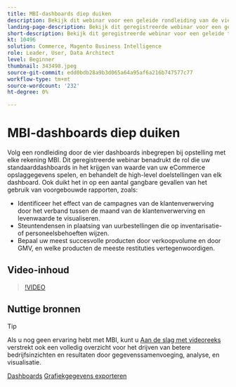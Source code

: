 ```yaml
---
title: MBI-dashboards diep duiken
description: Bekijk dit webinar voor een geleide rondleiding van de vier dashboards inbegrepen bij opstelling met elke rekening MBI.
landing-page-description: Bekijk dit geregistreerde webinar voor een geleide tour van de vier dashboards inbegrepen bij opstelling met elke rekening MBI.
short-description: Bekijk dit geregistreerde webinar voor een geleide tour van de vier dashboards inbegrepen bij opstelling met elke rekening MBI.
kt: 10496
solution: Commerce, Magento Business Intelligence
role: Leader, User, Data Architect
level: Beginner
thumbnail: 343498.jpeg
source-git-commit: edd0bdb28a9b3d065a64a95af6a216b747577c77
workflow-type: tm+mt
source-wordcount: '232'
ht-degree: 0%

---
```


# MBI-dashboards diep duiken

Volg een rondleiding door de vier dashboards inbegrepen bij opstelling met elke rekening MBI. Dit geregistreerde webinar benadrukt de rol die uw standaarddashboards in het krijgen van waarde van uw eCommerce opslaggegevens spelen, en behandelt de high-level doelstellingen van elk dashboard. Ook duikt het in op een aantal gangbare gevallen van het gebruik van voorgebouwde rapporten, zoals:

- Identificeer het effect van de campagnes van de klantenverwerving door het verband tussen de maand van de klantenverwerving en levenwaarde te visualiseren.
- Steuntendensen in plaatsing van uurbestellingen die op inventarisatie- of personeelsbehoeften wijzen.
- Bepaal uw meest succesvolle producten door verkoopvolume en door GMV, en welke producten de meeste restituties vertegenwoordigen.

## Video-inhoud

>[!VIDEO](https://video.tv.adobe.com/v/343498?quality=12&learn=on)

## Nuttige bronnen

>[!TIP]
>
>Als u nog geen ervaring hebt met MBI, kunt u [Aan de slag met videoreeks](https://experienceleague.adobe.com/docs/commerce-learn/tutorials/mbi/introduction/1-overview.html) verstrekt ook een volledig overzicht voor het drijven van betere bedrijfsinzichten en resultaten door gegevenssamenvoeging, analyse, en visualisatie.

[Dashboards](https://experienceleague.adobe.com/docs/commerce-business-intelligence/mbi/build/dashboards/ess-dashboards.html)
[Grafiekgegevens exporteren](https://experienceleague.adobe.com/docs/commerce-business-intelligence/mbi/build/share/exp-chart-dash.html)
